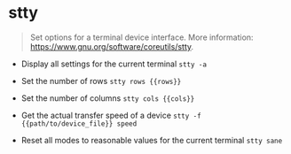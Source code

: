 # stty
> Set options for a terminal device interface.
> More information: <https://www.gnu.org/software/coreutils/stty>.

- Display all settings for the current terminal
`stty -a`

- Set the number of rows
`stty rows {{rows}}`

- Set the number of columns
`stty cols {{cols}}`

- Get the actual transfer speed of a device
`stty -f {{path/to/device_file}} speed`

- Reset all modes to reasonable values for the current terminal
`stty sane`
